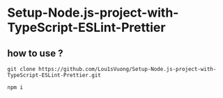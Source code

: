 ﻿# Setup-Node.js-project-with-TypeScript-ESLint-Prettier

## how to use ?
```
git clone https://github.com/Lou1sVuong/Setup-Node.js-project-with-TypeScript-ESLint-Prettier.git
```
```
npm i
```
